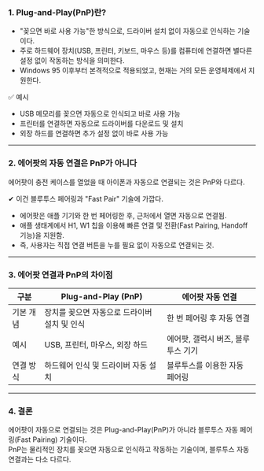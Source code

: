 
### 1. Plug-and-Play(PnP)란?  
- "꽂으면 바로 사용 가능"한 방식으로, 드라이버 설치 없이 자동으로 인식하는 기술이다.  
- 주로 하드웨어 장치(USB, 프린터, 키보드, 마우스 등)를 컴퓨터에 연결하면 별다른 설정 없이 작동하는 방식을 의미한다.  
- Windows 95 이후부터 본격적으로 적용되었고, 현재는 거의 모든 운영체제에서 지원한다.  

✅ 예시  
- USB 메모리를 꽂으면 자동으로 인식되고 바로 사용 가능  
- 프린터를 연결하면 자동으로 드라이버를 다운로드 및 설치  
- 외장 하드를 연결하면 추가 설정 없이 바로 사용 가능  

---

### 2. 에어팟의 자동 연결은 PnP가 아니다  
에어팟이 충전 케이스를 열었을 때 아이폰과 자동으로 연결되는 것은 PnP와 다르다.  

✔ 이건 블루투스 페어링과 "Fast Pair" 기술에 가깝다.  
- 에어팟은 애플 기기와 한 번 페어링한 후, 근처에서 열면 자동으로 연결됨.  
- 애플 생태계에서 H1, W1 칩을 이용해 빠른 연결 및 전환(Fast Pairing, Handoff 기능)을 지원함.  
- 즉, 사용자는 직접 연결 버튼을 누를 필요 없이 자동으로 연결되는 것.  

---

### 3. 에어팟 연결과 PnP의 차이점  
| 구분 | Plug-and-Play (PnP) | 에어팟 자동 연결 |
|------|------------------|----------------|
| 기본 개념 | 장치를 꽂으면 자동으로 드라이버 설치 및 인식 | 한 번 페어링 후 자동 연결 |
| 예시 | USB, 프린터, 마우스, 외장 하드 | 에어팟, 갤럭시 버즈, 블루투스 기기 |
| 연결 방식 | 하드웨어 인식 및 드라이버 자동 설치 | 블루투스를 이용한 자동 페어링 |

---

### 4. 결론  
에어팟이 자동으로 연결되는 것은 Plug-and-Play(PnP)가 아니라 블루투스 자동 페어링(Fast Pairing) 기술이다.  
PnP는 물리적인 장치를 꽂으면 자동으로 인식하고 작동하는 기술이며, 블루투스 자동 연결과는 다소 다르다.
